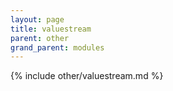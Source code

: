 ```yaml
---
layout: page
title: valuestream
parent: other
grand_parent: modules
---
```


{% include other/valuestream.md %}
